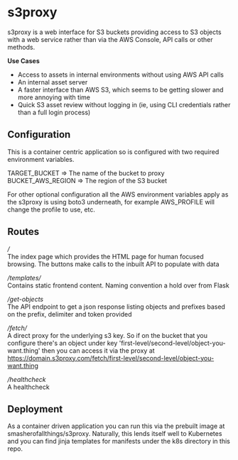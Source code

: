 # s3proxy

s3proxy is a web interface for S3 buckets providing access to S3 objects with a web service rather than via the AWS Console, API calls or other methods.

**Use Cases**

- Access to assets in internal environments without using AWS API calls
- An internal asset server
- A faster interface than AWS S3, which seems to be getting slower and more annoying with time
- Quick S3 asset review without logging in (ie, using CLI credentials rather than a full login process)

## Configuration

This is a container centric application so is configured with two required environment variables.

TARGET_BUCKET => The name of the bucket to proxy
BUCKET_AWS_REGION => The region of the S3 bucket

For other optional configuration all the AWS environment variables apply as the s3proxy is using boto3 underneath, for example AWS_PROFILE will change the profile to use, etc.

## Routes

*/* \
The index page which provides the HTML page for human focused browsing. The buttons make calls to the inbuilt API to populate with data

*/templates/<path>* \
Contains static frontend content. Naming convention a hold over from Flask

*/get-objects* \
The API endpoint to get a json response listing objects and prefixes based on the prefix, delimiter and token provided

*/fetch/<path>* \
A direct proxy for the underlying s3 key. So if on the bucket that you configure there's an object under key 'first-level/second-level/object-you-want.thing' then you can access it via the proxy at https://domain.s3proxy.com/fetch/first-level/second-level/object-you-want.thing

*/healthcheck* \
A healthcheck

## Deployment

As a container driven application you can run this via the prebuilt image at smasherofallthings/s3proxy. Naturally, this lends itself well to Kubernetes and you can find jinja templates for manifests under the k8s directory in this repo.

